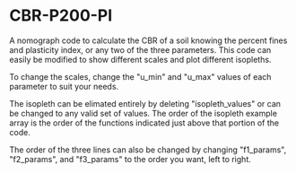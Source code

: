 # CBR-P200-PI
A nomograph code to calculate the CBR of a soil knowing the percent fines and plasticity index, or any two of the three parameters. This code can easily be modified to show different scales and plot different isopleths.

To change the scales, change the "u_min" and "u_max" values of each parameter to suit your needs.

The isopleth can be elimated entirely by deleting "isopleth_values" or can be changed to any valid set of values. The order of the isopleth example array is the order of the functions indicated just above that portion of the code.

The order of the three lines can also be changed by changing "f1_params", "f2_params", and "f3_params" to the order you want, left to right.
